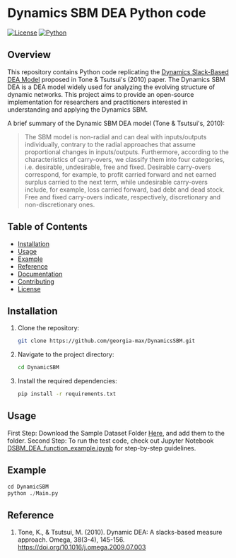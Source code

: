 # Dynamics SBM DEA Python code  

[![License](https://img.shields.io/badge/license-MIT-blue.svg)](https://opensource.org/licenses/MIT)
[![Python](https://img.shields.io/badge/python-3.6%2B-blue.svg)](https://www.python.org/downloads/)

## Overview

This repository contains Python code replicating the [Dynamics Slack-Based DEA Model](https://doi.org/10.1016/j.omega.2009.07.003) proposed in Tone & Tsutsui's (2010) paper. The Dynamics SBM DEA is a DEA model widely used for analyzing the evolving structure of dynamic networks. This project aims to provide an open-source implementation for researchers and practitioners interested in understanding and applying the Dynamics SBM.


A brief summary of the Dynamic SBM DEA model (Tone & Tsutsui's, 2010): 
> The SBM model is non-radial and can deal with inputs/outputs individually, contrary to the radial approaches that assume proportional changes in inputs/outputs. Furthermore, according to the characteristics of carry-overs, we classify them into four categories, i.e. desirable, undesirable, free and fixed. Desirable carry-overs correspond, for example, to profit carried forward and net earned surplus carried to the next term, while undesirable carry-overs include, for example, loss carried forward, bad debt and dead stock. Free and fixed carry-overs indicate, respectively, discretionary and non-discretionary ones.



## Table of Contents

- [Installation](#installation)
- [Usage](#usage)
- [Example](#example)
- [Reference](#reference)
- [Documentation](#documentation)
- [Contributing](#contributing)
- [License](#license)


## Installation

1. Clone the repository:

    ```bash
    git clone https://github.com/georgia-max/DynamicsSBM.git 
    ```

2. Navigate to the project directory:

    ```bash
    cd DynamicSBM
    ```

3. Install the required dependencies:

    ```bash
    pip install -r requirements.txt
    ```

## Usage

First Step: Download the Sample Dataset Folder [Here](https://drive.google.com/drive/u/1/folders/14K7A1Y9wQ7JhzqdKBcMvfIjeoj7Q9_ET), and add them to the folder. 
Second Step: To run the test code, check out Jupyter Notebook [DSBM_DEA_function_example.ipynb](https://github.com/georgia-max/DynamicsSBM/blob/master/DynamicSBM/DSBM_DEA_function_example.ipynb) for step-by-step guidelines.    


## Example


```python
cd DynamicSBM
python ./Main.py
```

## Reference

1. Tone, K., & Tsutsui, M. (2010). Dynamic DEA: A slacks-based measure approach. Omega, 38(3-4), 145-156. https://doi.org/10.1016/j.omega.2009.07.003 

